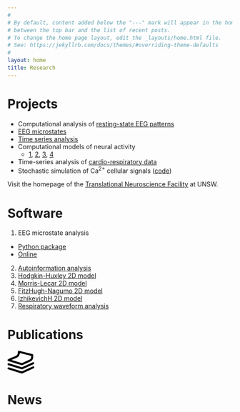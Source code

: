 ```yaml
---
#
# By default, content added below the "---" mark will appear in the home page
# between the top bar and the list of recent posts.
# To change the home page layout, edit the _layouts/home.html file.
# See: https://jekyllrb.com/docs/themes/#overriding-theme-defaults
#
layout: home
title: Research
---
```


# Projects
- Computational analysis of [resting-state EEG patterns](https://frederic-vw.github.io/eeg-patterns)
- [EEG microstates](https://frederic-vw.github.io/eeg_microstates)
- [Time series analysis](https://frederic-vw.github.io/AIF-PAIF)
- Computational models of neural activity
  - [1](https://frederic-vw.github.io/hodgkin-huxley-2d/), [2](https://frederic-vw.github.io/morris-lecar-2d/), [3](https://frederic-vw.github.io/fitzhugh-nagumo-2d/), [4](https://frederic-vw.github.io/izhikevich-2d/)
- Time-series analysis of [cardio-respiratory data](https://frederic-vw.github.io/picsdb/)
- Stochastic simulation of Ca<sup>2+</sup> cellular signals ([code](https://github.com/nwieder/SSTS))

Visit the homepage of the [Translational Neuroscience Facility](https://medicalsciences.med.unsw.edu.au/research/groups/translational-neuroscience-facility) at UNSW.

# Software
1. EEG microstate analysis
  - [Python package](https://github.com/Frederic-vW/eeg_microstates)
  - [Online](https://github.com/Frederic-vW/msa-online)
2. [Autoinformation analysis](https://github.com/Frederic-vW/AIF-PAIF)
3. [Hodgkin-Huxley 2D model](https://github.com/Frederic-vW/hodgkin-huxley-2d)
4. [Morris-Lecar 2D model](https://github.com/Frederic-vW/morris-lecar-2d)
5. [FitzHugh-Nagumo 2D model](https://github.com/Frederic-vW/fitzhugh-nagumo-2d)
6. [IzhikevichH 2D model](https://github.com/Frederic-vW/izhikevich-2d)
7. [Respiratory waveform analysis](https://github.com/Frederic-vW/picsdb)


# Publications
[![publications](pubs_60px.png)](publications_table.html)


# News

